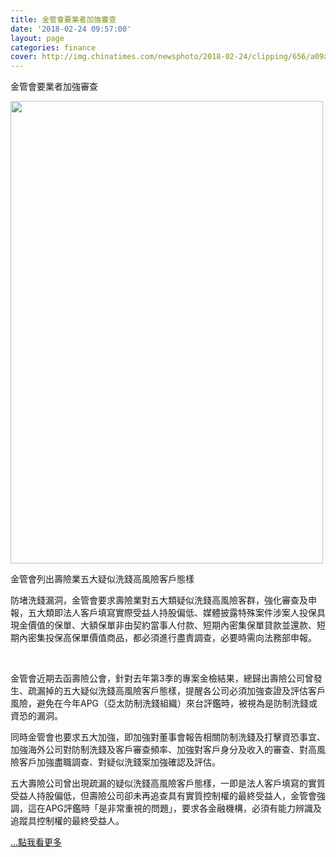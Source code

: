 ```yaml
---
title: 金管會要業者加強審查
date: '2018-02-24 09:57:00'
layout: page
categories: finance
cover: http://img.chinatimes.com/newsphoto/2018-02-24/clipping/656/a09a00_t_01_02.jpg
---
```


<div class="text">
			<div>
<div class="title-1">金管會要業者加強審查</div></div>

<div>
<p></p>
	<a href="https://www2.leishan.com.tw/pic/media/news/2018/0224.jpg" title="金管會列出壽險業五大疑似洗錢高風險客戶態樣"><img src="https://www2.leishan.com.tw/pic/media/news/2018/0224.jpg" style="height: 740px; width: 500px;"></a></div>
<div>
<p></p>
	<span style="font-size:14px;">金管會列出壽險業五大疑似洗錢高風險客戶態樣</span></div>
		
</div>
<div>
	<article>
		<p>
			<span style="font-size:14px;">防堵洗錢漏洞，金管會要求壽險業對五大類疑似洗錢高風險客群，強化審查及申報，五大類即法人客戶填寫實際受益人持股偏低、媒體披露特殊案件涉案人投保具現金價值的保單、大額保單非由契約當事人付款、短期內密集保單貸款並還款、短期內密集投保高保單價值商品，都必須進行盡責調查，必要時需向法務部申報。</span></p>
		<div id="div-gpt-ad-1489561879560-0">
			&nbsp;</div>
		<p>
			<span style="font-size:14px;">金管會近期去函壽險公會，針對去年第3季的專案金檢結果，總歸出壽險公司曾發生、疏漏掉的五大疑似洗錢高風險客戶態樣，提醒各公司必須加強查證及評估客戶風險，避免在今年APG（亞太防制洗錢組織）來台評鑑時，被視為是防制洗錢或資恐的漏洞。</span></p>
		<p>
			<span style="font-size:14px;">同時金管會也要求五大加強，即加強對董事會報告相關防制洗錢及打擊資恐事宜、加強海外公司對防制洗錢及客戶審查頻率、加強對客戶身分及收入的審查、對高風險客戶加強盡職調查、對疑似洗錢案加強確認及評估。</span></p>
		<p>
			<span style="font-size:14px;">五大壽險公司曾出現疏漏的疑似洗錢高風險客戶態樣，一即是法人客戶填寫的實質受益人持股偏低，但壽險公司卻未再追查具有實質控制權的最終受益人，金管會強調，這在APG評鑑時「是非常重視的問題」，要求各金融機構，必須有能力辨識及追蹤具控制權的最終受益人。
			<p></p><a href="http://www.chinatimes.com/newspapers/20180224000251-260205"><span class="more">...點我看更多</span></a></span></p>
	</article>
</div>